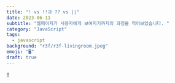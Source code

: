 ```yaml
---
title: "! vs !!과 ?? vs ||"
date: 2023-06-11
subtitle: "웹페이지가 사용자에게 보여지기까지의 과정을 적어보았습니다. "
category: "JavaScript"
tags:
  - javascript
background: "r3f/r3f-livingroom.jpeg"
emoji: "🖥️"
draft: true
---
```


!!

